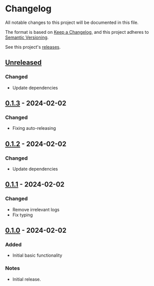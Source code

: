 # Changelog

All notable changes to this project will be documented in this file.

The format is based on [Keep a Changelog](https://keepachangelog.com/en/1.1.0/), and this project adheres to [Semantic Versioning](https://semver.org/spec/v2.0.0.html).

See this project's [releases](/../../../releases).
<!-- Create a new release using `npm version x.y.z`` (or increment `z` with `patch`, `y` with `minor` and `x` with `major`) -->
<!-- Rerelease a broken release with `npm run rerelease`-->
<!-- Revert a broken commit using `gitrev commitSHA` (`git reset --hard commitSHA && git push --force origin commitSHA:master`) -->

<!-- Types of Changes -->
<!-- ### Added -->
<!-- ### Changed -->
<!-- ### Deprecated -->
<!-- ### Removed -->
<!-- ### Fixed -->
<!-- ### Security -->
<!-- ### Notes -->

## [Unreleased]

### Changed

- Update dependencies

## [0.1.3] - 2024-02-02

### Changed

- Fixing auto-releasing

## [0.1.2] - 2024-02-02

### Changed

- Update dependencies

## [0.1.1] - 2024-02-02

### Changed

- Remove irrelevant logs
- Fix typing

## [0.1.0] - 2024-02-02

### Added

- Initial basic functionality

### Notes

- Initial release.

[Unreleased]: /../../compare/0.1.3...HEAD
[0.1.3]: /../../compare/0.1.2...0.1.3
[0.1.2]: /../../compare/0.1.1...0.1.2
[0.1.1]: /../../compare/0.1.0...0.1.1
[0.1.0]: /../../releases/tag/0.1.0
